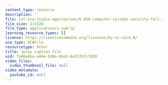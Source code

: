 ```yaml
---
content_type: resource
description: ''
file: /ol-ocw-studio-app/courses/6-858-computer-systems-security-fall-2014/fa66adbaa46e5d8abbe36a317bfcfd20_OgGTJIgNewE.vtt
file_size: 113320
file_type: application/x-subrip
learning_resource_types: []
license: https://creativecommons.org/licenses/by-nc-sa/4.0/
ocw_type: OCWFile
resourcetype: Other
title: 3play caption file
uid: fa66adba-a46e-5d8a-bbe3-6a317bfcfd20
video_files:
  video_thumbnail_file: null
video_metadata:
  youtube_id: null
---
```

